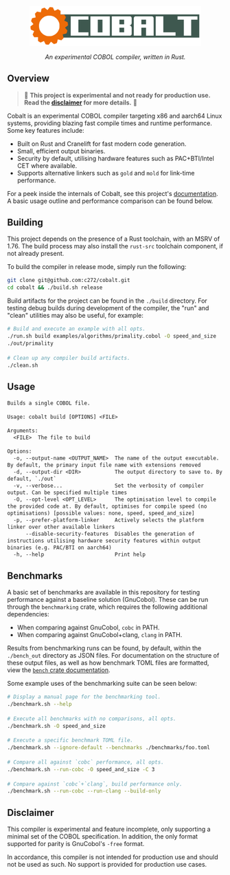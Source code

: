 <div align="center">
<img src="logo.png" width="400"/>

*An experimental COBOL compiler, written in Rust.*
</div>

## Overview

> 🚧 **This project is experimental and not ready for production use. Read the [disclaimer](#disclaimer) for more details.** 🚧

Cobalt is an experimental COBOL compiler targeting x86 and aarch64 Linux systems, providing blazing fast compile times and runtime performance. Some key features include:

* Built on Rust and Cranelift for fast modern code generation.
* Small, efficient output binaries.
* Security by default, utilising hardware features such as PAC+BTI/Intel CET where available. 
* Supports alternative linkers such as `gold` and `mold` for link-time performance.

For a peek inside the internals of Cobalt, see this project's [documentation](). A basic usage outline and performance comparison can be found below.


## Building
This project depends on the presence of a Rust toolchain, with an MSRV of 1.76. The build process may also install the `rust-src` toolchain component, if not already present.

To build the compiler in release mode, simply run the following:

```sh
git clone git@github.com:c272/cobalt.git
cd cobalt && ./build.sh release
```

Build artifacts for the project can be found in the `./build` directory. For testing debug builds during development of the compiler, the "run" and "clean" utilities may also be useful, for example:

```sh
# Build and execute an example with all opts.
./run.sh build examples/algorithms/primality.cobol -O speed_and_size
./out/primality

# Clean up any compiler build artifacts.
./clean.sh
```

## Usage
```
Builds a single COBOL file.

Usage: cobalt build [OPTIONS] <FILE>

Arguments:
  <FILE>  The file to build

Options:
  -o, --output-name <OUTPUT_NAME>  The name of the output executable. By default, the primary input file name with extensions removed
  -d, --output-dir <DIR>           The output directory to save to. By default, `./out`
  -v, --verbose...                 Set the verbosity of compiler output. Can be specified multiple times
  -O, --opt-level <OPT_LEVEL>      The optimisation level to compile the provided code at. By default, optimises for compile speed (no optimisations) [possible values: none, speed, speed_and_size]
  -p, --prefer-platform-linker     Actively selects the platform linker over other available linkers
      --disable-security-features  Disables the generation of instructions utilising hardware security features within output binaries (e.g. PAC/BTI on aarch64)
  -h, --help                       Print help
```

## Benchmarks
A basic set of benchmarks are available in this repository for testing performance against a baseline solution (GnuCobol). These can be run through the `benchmarking` crate, which requires the following additional dependencies:

* When comparing against GnuCobol, `cobc` in PATH. 
* When comparing against GnuCobol+clang, `clang` in PATH.

Results from benchmarking runs can be found, by default, within the `./bench_out` directory as JSON files. For documentation on the structure of these output files, as well as how benchmark TOML files are formatted, view the [`bench` crate documentation]().

Some example uses of the benchmarking suite can be seen below:

```sh
# Display a manual page for the benchmarking tool.
./benchmark.sh --help

# Execute all benchmarks with no comparisons, all opts.
./benchmark.sh -O speed_and_size

# Execute a specific benchmark TOML file.
./benchmark.sh --ignore-default --benchmarks ./benchmarks/foo.toml

# Compare all against `cobc` performance, all opts.
./benchmark.sh --run-cobc -O speed_and_size -C 3

# Compare against `cobc`+`clang`, build performance only.
./benchmark.sh --run-cobc --run-clang --build-only
```

## Disclaimer
This compiler is experimental and feature incomplete, only supporting a minimal set of the COBOL specification. In addition, the only format supported for parity is GnuCobol's `-free` format.

In accordance, this compiler is not intended for production use and should not be used as such. No support is provided for production use cases.